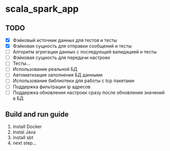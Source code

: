 # scala_spark_app

## TODO
- [x] Фэйковый источник данных для тестов и тесты
- [x] Фэйковая сущность для отправки сообщений и тесты
- [ ] Алгоритм агрегации данных с последующей валидацией и тесты
- [ ] Фэйковая сущность для передачи настроек
- [ ] Тесты...
- [ ] Использование реальной БД
- [ ] Автоматизация заполнения БД данными
- [ ] Использование библиотеки для работы с tcp пакетами
- [ ] Поддержка фильтрации ip адресов
- [ ] Поддержка обновления настроек сразу после обновления значений в БД

## Build and run guide
1. Install Docker
2. Instal Java
3. Install sbt
4. next step...